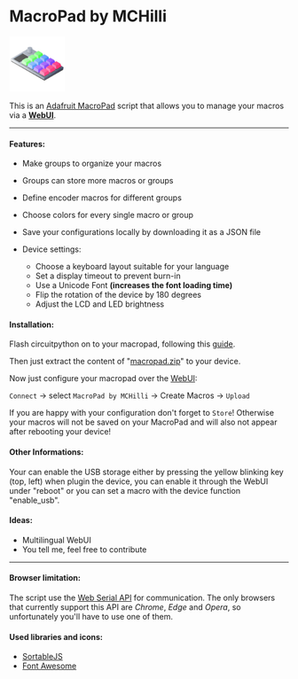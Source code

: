 # MacroPad by MCHilli

<img src="https://github.com/mchilli/macropad/blob/main/webui/img/macropad-128.png?raw=true" height="100">

This is an [Adafruit MacroPad](https://www.adafruit.com/product/5128) script that allows you to manage your macros via a [**WebUI**](https://mchilli.github.io/macropad/).

---

#### Features:

-   Make groups to organize your macros
-   Groups can store more macros or groups
-   Define encoder macros for different groups
-   Choose colors for every single macro or group
-   Save your configurations locally by downloading it as a JSON file

-   Device settings:
    -   Choose a keyboard layout suitable for your language
    -   Set a display timeout to prevent burn-in
    -   Use a Unicode Font **(increases the font loading time)**
    -   Flip the rotation of the device by 180 degrees
    -   Adjust the LCD and LED brightness

#### Installation:

Flash circuitpython on to your macropad, following this [guide](https://learn.adafruit.com/adafruit-macropad-rp2040/circuitpython).

Then just extract the content of "[macropad.zip](https://github.com/mchilli/macropad/releases/latest/download/macropad.zip)" to your device.

Now just configure your macropad over the [WebUI](https://mchilli.github.io/macropad/):

`Connect` &#8594; select `MacroPad by MCHilli` &#8594; Create Macros &#8594; `Upload`

If you are happy with your configuration don't forget to `Store`! Otherwise your macros will not be saved on your MacroPad and will also not appear after rebooting your device!

#### Other Informations:

Your can enable the USB storage either by pressing the yellow blinking key (top, left) when plugin the device, you can enable it through the WebUI under "reboot" or you can set a macro with the device function "enable_usb".

#### Ideas:

-   Multilingual WebUI
-   You tell me, feel free to contribute

---

#### Browser limitation:

The script use the [Web Serial API](https://developer.mozilla.org/en-US/docs/Web/API/Web_Serial_API) for communication. The only browsers that currently support this API are _Chrome_, _Edge_ and _Opera_, so unfortunately you'll have to use one of them.

#### Used libraries and icons:

-   [SortableJS](https://github.com/SortableJS/Sortable)
-   [Font Awesome](https://fontawesome.com/)
